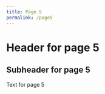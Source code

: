 ```yaml
---
title: Page 5
permalink: /page5
---
```


# Header for page 5

## Subheader for page 5

Text for page 5

